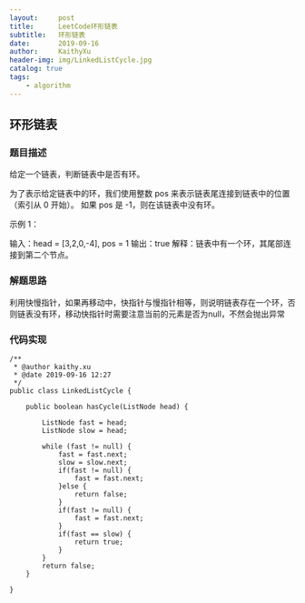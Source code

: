 ```yaml
---
layout:     post
title:      LeetCode环形链表
subtitle:   环形链表
date:       2019-09-16
author:     KaithyXu
header-img: img/LinkedListCycle.jpg
catalog: true
tags:
    - algorithm
---
```

## 环形链表


### 题目描述

给定一个链表，判断链表中是否有环。

为了表示给定链表中的环，我们使用整数 pos 来表示链表尾连接到链表中的位置（索引从 0 开始）。 如果 pos 是 -1，则在该链表中没有环。

示例 1：

输入：head = [3,2,0,-4], pos = 1
输出：true
解释：链表中有一个环，其尾部连接到第二个节点。


### 解题思路

利用快慢指针，如果再移动中，快指针与慢指针相等，则说明链表存在一个环，否则链表没有环，移动快指针时需要注意当前的元素是否为null，不然会抛出异常



### 代码实现

```
/**
 * @author kaithy.xu
 * @date 2019-09-16 12:27
 */
public class LinkedListCycle {

    public boolean hasCycle(ListNode head) {

        ListNode fast = head;
        ListNode slow = head;

        while (fast != null) {
            fast = fast.next;
            slow = slow.next;
            if(fast != null) {
                fast = fast.next;
            }else {
                return false;
            }
            if(fast != null) {
                fast = fast.next;
            }
            if(fast == slow) {
                return true;
            }
        }
        return false;
    }
    
}

```


